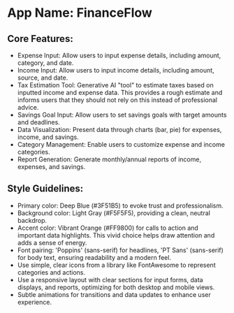 # **App Name**: FinanceFlow

## Core Features:

- Expense Input: Allow users to input expense details, including amount, category, and date.
- Income Input: Allow users to input income details, including amount, source, and date.
- Tax Estimation Tool: Generative AI "tool" to estimate taxes based on inputted income and expense data. This provides a rough estimate and informs users that they should not rely on this instead of professional advice.
- Savings Goal Input: Allow users to set savings goals with target amounts and deadlines.
- Data Visualization: Present data through charts (bar, pie) for expenses, income, and savings.
- Category Management: Enable users to customize expense and income categories.
- Report Generation: Generate monthly/annual reports of income, expenses, and savings.

## Style Guidelines:

- Primary color: Deep Blue (#3F51B5) to evoke trust and professionalism.
- Background color: Light Gray (#F5F5F5), providing a clean, neutral backdrop.
- Accent color: Vibrant Orange (#FF9800) for calls to action and important data highlights. This vivid choice helps draw attention and adds a sense of energy.
- Font pairing: 'Poppins' (sans-serif) for headlines, 'PT Sans' (sans-serif) for body text, ensuring readability and a modern feel.
- Use simple, clear icons from a library like FontAwesome to represent categories and actions.
- Use a responsive layout with clear sections for input forms, data displays, and reports, optimizing for both desktop and mobile views.
- Subtle animations for transitions and data updates to enhance user experience.